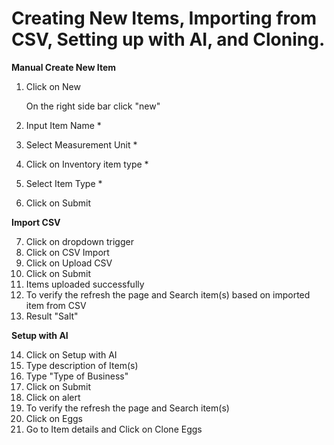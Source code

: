 # Creating New Items, Importing from CSV, Setting up with AI, and Cloning.



**Manual Create New Item**



1.  Click on New



    On the right side bar click "new"
2. Input Item Name \*
3. Select Measurement Unit \*
4. Click on Inventory item type \*
5. Select Item Type \*
6. Click on Submit



**Import CSV**

7. Click on dropdown trigger
8. Click on CSV Import
9. Click on Upload CSV
10. Click on Submit
11. Items uploaded successfully
12. To verify the refresh the page and Search item(s) based on imported item from CSV
13. Result "Salt"



**Setup with AI**

14. Click on Setup with AI
15. Type description of Item(s)
16. Type "Type of Business"
17. Click on Submit
18. Click on alert
19. To verify the refresh the page and Search item(s)
20. Click on Eggs
21. Go to Item details and Click on Clone Eggs

